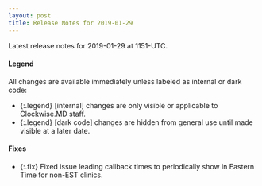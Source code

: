 ```yaml
---
layout: post
title: Release Notes for 2019-01-29
---
```


Latest release notes for 2019-01-29 at 1151-UTC.

<div class='legend' markdown='1'>

#### Legend

All changes are available immediately unless labeled as internal or dark code:

- {:.legend} [internal] changes are only visible or applicable to Clockwise.MD staff.
- {:.legend} [dark code] changes are hidden from general use until made visible at a later date.

</div>


<div class='fixes' markdown='1'>

#### Fixes

- {:.fix} Fixed issue leading callback times to periodically show in Eastern Time for non-EST clinics.

</div>
